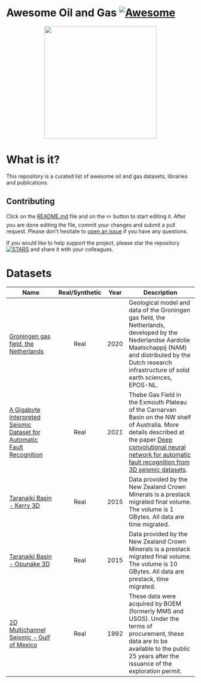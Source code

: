 # Awesome Oil and Gas [![Awesome](https://cdn.rawgit.com/sindresorhus/awesome/d7305f38d29fed78fa85652e3a63e154dd8e8829/media/badge.svg)](https://github.com/sindresorhus/awesome)

<p align="center">
<img src="https://images.pexels.com/photos/3207536/pexels-photo-3207536.jpeg?auto=compress&cs=tinysrgb&w=1260&h=750&dpr=1" height=300>
</p>

# What is it?
This repository is a curated list of awesome oil and gas datasets, libraries and publications.

## Contributing
Click on the [README.md](README.md) file and on the :pencil2: button to start editing it.
After you are done editing the file, commit your changes and submit a pull request.
Please don't hesitate to [open an issue](https://github.com/juliohm/awesome-mining-data/issues)
if you have any questions.

If you would like to help support the project, please star the repository
[![STARS][stars-img]][stars-url] and share it with your colleagues.


# Datasets

| Name | Real/Synthetic | Year | Description |
|------|:--------------:|:----:|------------|
| [Groningen gas field, the Netherlands](https://public.yoda.uu.nl/geo/UU01/1QH0MW.html) | Real | 2020 | Geological model and data of the Groningen gas field, the Netherlands, developed by the Nederlandse Aardolie Maatschappij (NAM) and distributed by the Dutch research infrastructure of solid earth sciences, EPOS-NL. |
| [A Gigabyte Interpreted Seismic Dataset for Automatic Fault Recognition](https://dataverse.harvard.edu/dataset.xhtml?persistentId=doi:10.7910/DVN/YBYGBK) | Real | 2021 | Thebe Gas Field in the Exmouth Plateau of the Carnarvan Basin on the NW shelf of Australia. More details described at the paper [Deep convolutional neural network for automatic fault recognition from 3D seismic datasets](https://www.sciencedirect.com/science/article/pii/S0098300421000807#mmc1). |
| [Taranaiki Basin - Kerry 3D](https://wiki.seg.org/wiki/Kerry-3D) | Real | 2015 | Data provided by the New Zealand Crown Minerals is a prestack migrated final volume. The volume is 1 GBytes. All data are time migrated. |
| [Taranaiki Basin - Opunake 3D](https://wiki.seg.org/wiki/Opunake-3D) | Real | 2015 | Data provided by the New Zealand Crown Minerals is a prestack migrated final volume. The volume is 10 GBytes. All data are prestack, time migrated. |
| [2D Multichannel Seismic - Gulf of Mexico](https://walrus.wr.usgs.gov/namss/survey/b-25-92-la/) | Real | 1992 | These data were acquired by BOEM (formerly MMS and USGS). Under the terms of procurement, these data are to be available to the public 25 years after the issuance of the exploration permit. |


[stars-img]: https://img.shields.io/github/stars/algocompretto/awesome-oil-gas?style=social
[stars-url]: https://github.com/algocompretto/awesome-oil-gas
